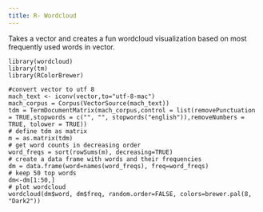 ```yaml
---
title: R- Wordcloud
---
```


Takes a vector and creates a fun wordcloud visualization based on most frequently used words in vector.

	library(wordcloud)
	library(tm)
	library(RColorBrewer)

	#convert vector to utf 8
	mach_text <- iconv(vector,to="utf-8-mac")
	mach_corpus = Corpus(VectorSource(mach_text))
	tdm = TermDocumentMatrix(mach_corpus,control = list(removePunctuation = TRUE,stopwords = c("", "", stopwords("english")),removeNumbers = TRUE, tolower = TRUE))
	# define tdm as matrix
	m = as.matrix(tdm)
	# get word counts in decreasing order
	word_freqs = sort(rowSums(m), decreasing=TRUE) 
	# create a data frame with words and their frequencies
	dm = data.frame(word=names(word_freqs), freq=word_freqs)
	# keep 50 top words
	dm<-dm[1:50,]
	# plot wordcloud
	wordcloud(dm$word, dm$freq, random.order=FALSE, colors=brewer.pal(8, "Dark2"))